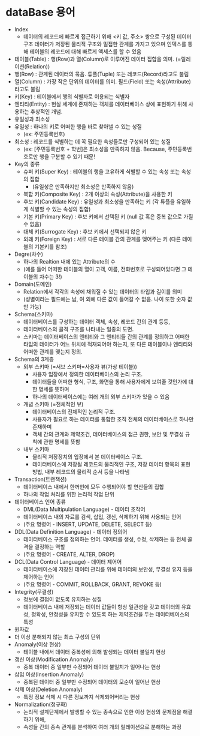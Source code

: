 # dataBase 용어
* Index
  * 데이터의 레코드에 빠르게 접근하기 위해 <키 값, 주소> 쌍으로 구성된 데이터 구조
    데이터가 저장된 물리적 구조와 밀접한 관계를 가지고 있으며
    인덱스를 통해 테이블의 레코드에 대해 빠르게 액세스를 할 수 있음
* 테이블(Table) : 행(Row)과 열(Column)로 이루어진 데이터 집합을 의미. (=릴레이션(Relation))
* 행(Row) : 관계된 데이터의 묶음. 튜플(Tuple) 또는 레코드(Record)라고도 불림
* 열(Column) : 가장 작은 단위의 데이터를 의미. 필드(Field) 또는 속성(Attribute)라고도 불림
* 키(Key) : 테이블에서 행의 식별자로 이용되는 식별자
* 엔티티(Entity) : 현실 세계에 존재하는 객체를 데이터베이스 상에 표현하기 위해 사용하는 추상적인 개념.
* 유일성과 최소성
* 유일성 : 하나의 키로 어떠한 행을 바로 찾아낼 수 있는 성질
  *  (ex: 주민등록번호)
* 최소성 : 레코드를 식별하는 데 꼭 필요한 속성들로만 구성되어 있는 성질
  * (ex: [주민등록번호 + 학번]은 최소성을 만족하지 않음. Because, 주민등록번호로만 행을 구분할 수 있기 때문!
* Key의 종류
  * 슈퍼 키(Super Key) : 테이블의 행을 고유하게 식별할 수 있는 속성 또는 속성의 집합
    * (유일성은 만족하지만 최소성은 만족하지 않음)
  * 복합 키(Composite Key) : 2개 이상의 속성(Attribute)을 사용한 키
  * 후보 키(Candidate Key) : 유일성과 최소성을 만족하는 키 (각 튜플을 유일하게 식별할 수 있는 속성의 집합)
  * 기본 키(Primary Key) : 후보 키에서 선택된 키 (null 값 혹은 중복 값으로 가질 수 없음)
  * 대체 키(Surrogate Key) : 후보 키에서 선택되지 않은 키
  * 외래 키(Foreign Key) : 서로 다른 테이블 간의 관계를 맺어주는 키 (다른 테이블의 기본키를 참조)
* Degre(차수)
  * 하나의 Realtion 내에 있는 Attribute의 수
  * (예를 들어 어떠한 테이블의 열이 고객, 이름, 전화번호로 구성되어있다면 그 테이블의 차수는 3!)
* Domain(도메인)
  * Relation에서 각각의 속성에 채워질 수 있는 데이터의 타입과 길이를 의미
  * (성별이라는 필드에는 남, 여 외에 다른 값이 들어갈 수 없음. 나이 또한 숫자 값만 가능)
* Schema(스키마)
  * 데이터베이스를 구성하는 데이터 객체, 속성, 레코드 간의 관계 등등,
  * 데이터베이스의 골격 구조를 나타내는 일종의 도면.
  * 스키마는 데이터베이스의 엔티티와 그 엔티티들 간의 관계를 정의하고 어떠한 타입의 데이터가 어느 위치에 적재되어야 하는지, 또 다른 테이블이나 엔티티와 어떠한 관계를 맺는지 정의.
* Schema의 3계층
  * 외부 스키마 (=서브 스키마=사용자 뷰(가상 테이블))
    * 사용자 입장에서 정의한 데이터베이스의 논리 구조.
    * 데이터들을 어떠한 형식, 구조, 화면을 통해 사용자에게 보여줄 것인가에 대한 명세를 뜻하며
    * 하나의 데이터베이스에는 여러 개의 외부 스키마가 있을 수 있음
  * 개념 스키마 (=전체적인 뷰)
    * 데이터베이스의 전체적인 논리적 구조.
    * 사용자가 필요로 하는 데이터를 통합한 조직 전체의 데이터베이스로 하나만 존재하며
    * 객체 간의 관계와 제약조건, 데이터베이스의 접근 권한, 보안 및 무결성 규칙에 관한 명세를 뜻함
  * 내부 스키마
    * 물리적 저장장치의 입장에서 본 데이터베이스 구조.
    * 데이터베이스에 저장될 레코드의 물리적인 구조, 저장 데이터 항목의 표현 방법, 내부 레코드의 물리적 순서 등을 나타냄
* Transaction(트랜잭션)
  * 데이터베이스 내에서 한꺼번에 모두 수행되어야 할 연산들의 집합
  * 하나의 작업 처리를 위한 논리적 작업 단위
* 데이터베이스 언어 종류
  * DML(Data Multipulation Language) - 데이터 조작어
  * 데이터베이스 내의 자료를 검색, 삽입, 갱신, 삭제하기 위해 사용되는 언어
  * (주요 명령어 - INSERT, UPDATE, DELETE, SELECT 등)
* DDL(Data Definition Language) - 데이터 정의어
  * 데이터베이스 구조를 정의하는 언어. 데이터를 생성, 수정, 삭제하는 등 전체 골격을 결정하는 역할
  * (주요 명령어 - CREATE, ALTER, DROP)
* DCL(Data Control Language) - 데이터 제어어
  * 데이터베이스에 저장된 데이터 관리를 위해 데이터의 보안성, 무결성 유지 등을 제어하는 언어
  * (주요 명령어 - COMMIT, ROLLBACK, GRANT, REVOKE 등)
* Integrity(무결성)
  * 정보에 결점이 없도록 유지하는 성질
  * 데이터베이스 내에 저장되는 데이터 값들이 항상 일관성을 갖고 데이터의 유효성, 정확성, 안정성을 유지할 수 있도록 하는 제약조건을 두는 데이터베이스의 특성
*  원자값
  * 더 이상 분해되지 않는 최소 구성의 단위
* Anomaly(이상 현상)
  * 테이블 내에서 데이터 중복성에 의해 발생되는 데이터 불일치 현상
* 갱신 이상(Modification Anomaly)
  * 중복 데이터 중 일부만 수정되어 데이터 불일치가 일어나는 현상
* 삽입 이상(Insertion Anomaly)
  * 중복된 데이터 중 일부만 수정되어 데이터의 모순이 일어난 현상
* 삭제 이상(Deletion Anomaly)
  * 특정 정보 삭제 시 다른 정보까지 삭제되어버리는 현상
* Normalization(정규화)
  * 논리적 설계단계에서 발생할 수 있는 종속으로 인한 이상 현상의 문제점을 해결하기 위해,
  * 속성들 간의 종속 관계를 분석하여 여러 개의 릴레이션으로 분해하는 과정
